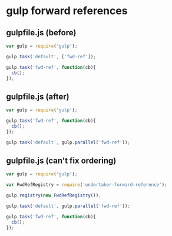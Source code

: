 # gulp forward references

## gulpfile.js (before)

```js
var gulp = require('gulp');

gulp.task('default', ['fwd-ref']);

gulp.task('fwd-ref', function(cb){
  cb();
});
```

## gulpfile.js (after)

```js
var gulp = require('gulp');

gulp.task('fwd-ref', function(cb){
  cb();
});

gulp.task('default', gulp.parallel('fwd-ref'));
```

## gulpfile.js (can't fix ordering)

```js
var gulp = require('gulp');

var FwdRefRegistry = require('undertaker-forward-reference');

gulp.registry(new FwdRefRegistry());

gulp.task('default', gulp.parallel('fwd-ref'));

gulp.task('fwd-ref', function(cb){
  cb();
});
```
